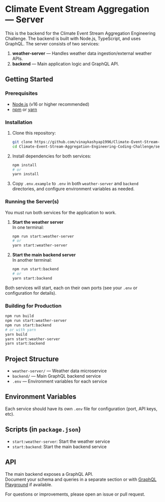 # Climate Event Stream Aggregation — Server

This is the backend for the Climate Event Stream Aggregation Engineering Challenge. The backend is built with Node.js, TypeScript, and uses GraphQL. The server consists of two services:

1. **weather-server** — Handles weather data ingestion/external weather APIs.
2. **backend** — Main application logic and GraphQL API.

## Getting Started

### Prerequisites

- [Node.js](https://nodejs.org/) (v16 or higher recommended)
- [npm](https://www.npmjs.com/) or [yarn](https://yarnpkg.com/)

### Installation

1. Clone this repository:

   ```bash
   git clone https://github.com/vinaykashyap1996/Climate-Event-Stream-Aggregation-Engineering-Coding-Challenge.git
   cd Climate-Event-Stream-Aggregation-Engineering-Coding-Challenge/server
   ```

2. Install dependencies for both services:

   ```bash
   npm install
   # or
   yarn install
   ```

3. Copy `.env.example` to `.env` in both `weather-server` and `backend` directories, and configure environment variables as needed.

### Running the Server(s)

You must run both services for the application to work.

1. **Start the weather server**  
   In one terminal:

   ```bash
   npm run start:weather-server
   # or
   yarn start:weather-server
   ```

2. **Start the main backend server**  
   In another terminal:
   ```bash
   npm run start:backend
   # or
   yarn start:backend
   ```

Both services will start, each on their own ports (see your `.env` or configuration for details).

### Building for Production

```bash
npm run build
npm run start:weather-server
npm run start:backend
# or with yarn
yarn build
yarn start:weather-server
yarn start:backend
```

## Project Structure

- `weather-server/` — Weather data microservice
- `backend/` — Main GraphQL backend service
- `.env` — Environment variables for each service

## Environment Variables

Each service should have its own `.env` file for configuration (port, API keys, etc).

## Scripts (in `package.json`)

- `start:weather-server`: Start the weather service
- `start:backend`: Start the main backend service

## API

The main backend exposes a GraphQL API.  
Document your schema and queries in a separate section or with [GraphQL Playground](https://github.com/graphql/graphql-playground) if available.

For questions or improvements, please open an issue or pull request.
